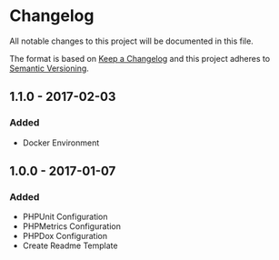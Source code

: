 # Changelog 

All notable changes to this project will be documented in this file.

The format is based on [Keep a Changelog](http://keepachangelog.com/) 
and this project adheres to [Semantic Versioning](http://semver.org/).

## 1.1.0 - 2017-02-03
### Added
- Docker Environment

## 1.0.0 - 2017-01-07
### Added
- PHPUnit Configuration
- PHPMetrics Configuration
- PHPDox Configuration
- Create Readme Template